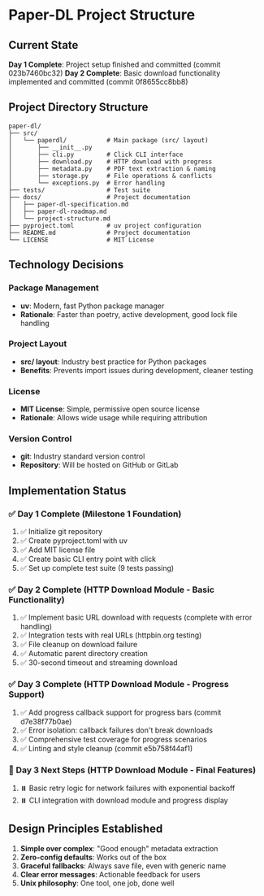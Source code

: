 # Paper-DL Project Structure

## Current State
**Day 1 Complete**: Project setup finished and committed (commit 023b7460bc32)
**Day 2 Complete**: Basic download functionality implemented and committed (commit 0f8655cc8bb8)

## Project Directory Structure

```
paper-dl/
├── src/
│   └── paperdl/           # Main package (src/ layout)
│       ├── __init__.py
│       ├── cli.py         # Click CLI interface
│       ├── download.py    # HTTP download with progress
│       ├── metadata.py    # PDF text extraction & naming
│       ├── storage.py     # File operations & conflicts
│       └── exceptions.py  # Error handling
├── tests/                 # Test suite
├── docs/                  # Project documentation
│   ├── paper-dl-specification.md
│   ├── paper-dl-roadmap.md
│   └── project-structure.md
├── pyproject.toml         # uv project configuration
├── README.md              # Project documentation
└── LICENSE                # MIT License
```

## Technology Decisions

### Package Management
- **uv**: Modern, fast Python package manager
- **Rationale**: Faster than poetry, active development, good lock file handling

### Project Layout
- **src/ layout**: Industry best practice for Python packages
- **Benefits**: Prevents import issues during development, cleaner testing

### License
- **MIT License**: Simple, permissive open source license
- **Rationale**: Allows wide usage while requiring attribution

### Version Control
- **git**: Industry standard version control
- **Repository**: Will be hosted on GitHub or GitLab

## Implementation Status

### ✅ Day 1 Complete (Milestone 1 Foundation)
1. ✅ Initialize git repository
2. ✅ Create pyproject.toml with uv
3. ✅ Add MIT license file
4. ✅ Create basic CLI entry point with click
5. ✅ Set up complete test suite (9 tests passing)

### ✅ Day 2 Complete (HTTP Download Module - Basic Functionality)
1. ✅ Implement basic URL download with requests (complete with error handling)
2. ✅ Integration tests with real URLs (httpbin.org testing)
3. ✅ File cleanup on download failure
4. ✅ Automatic parent directory creation
5. ✅ 30-second timeout and streaming download

### ✅ Day 3 Complete (HTTP Download Module - Progress Support)
1. ✅ Add progress callback support for progress bars (commit d7e38f77b0ae)
2. ✅ Error isolation: callback failures don't break downloads
3. ✅ Comprehensive test coverage for progress scenarios
4. ✅ Linting and style cleanup (commit e5b758f44af1)

### 🔄 Day 3 Next Steps (HTTP Download Module - Final Features)
1. ⏸️ Basic retry logic for network failures with exponential backoff
2. ⏸️ CLI integration with download module and progress display

## Design Principles Established

1. **Simple over complex**: "Good enough" metadata extraction
2. **Zero-config defaults**: Works out of the box
3. **Graceful fallbacks**: Always save file, even with generic name
4. **Clear error messages**: Actionable feedback for users
5. **Unix philosophy**: One tool, one job, done well
